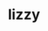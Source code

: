 ---
layout: piece
collection_: paintings
title: lizzy
image: lizzy.jpg
media: Acrylic
dimensions: 10" x 23½"
description: Painted with popsicle sticks on board.
price: $250
create_date: 2015
---